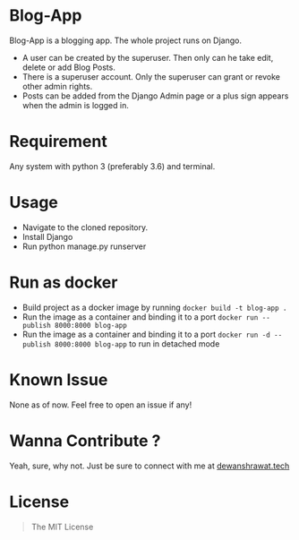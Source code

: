 # Blog-App
Blog-App is a blogging app. The whole project runs on Django.
- A user can be created by the superuser. Then only can he take edit, delete or add Blog Posts.
- There is a superuser account. Only the superuser can grant or revoke other admin rights.
- Posts can be added from the Django Admin page or a plus sign appears when the admin is logged in.

# Requirement
Any system with python 3 (preferably 3.6) and terminal.

# Usage
- Navigate to the cloned repository.
- Install Django
- Run python manage.py runserver

# Run as docker
- Build project as a docker image by running ```docker build -t blog-app .```
- Run the image as a container and binding it to a port ```docker run --publish 8000:8000 blog-app```
- Run the image as a container and binding it to a port ```docker run -d --publish 8000:8000 blog-app``` to run in detached mode

# Known Issue
None as of now. Feel free to open an issue if any!

# Wanna Contribute ?
Yeah, sure, why not. Just be sure to connect with me at [dewanshrawat.tech](https://dewanshrawat.tech)

# License
> The MIT License
